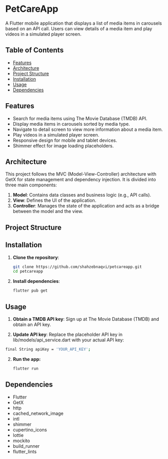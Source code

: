 # PetCareApp

A Flutter mobile application that displays a list of media items in carousels based on an API call. Users can view details of a media item and play videos in a simulated player screen.

## Table of Contents

- [Features](#features)
- [Architecture](#architecture)
- [Project Structure](#project-structure)
- [Installation](#installation)
- [Usage](#usage)
- [Dependencies](#dependencies)

## Features

- Search for media items using The Movie Database (TMDB) API.
- Display media items in carousels sorted by media type.
- Navigate to detail screen to view more information about a media item.
- Play videos in a simulated player screen.
- Responsive design for mobile and tablet devices.
- Shimmer effect for image loading placeholders.

## Architecture

This project follows the MVC (Model-View-Controller) architecture with GetX for state management and dependency injection. It is divided into three main components:

1. **Model**: Contains data classes and business logic (e.g., API calls).
2. **View**: Defines the UI of the application.
3. **Controller**: Manages the state of the application and acts as a bridge between the model and the view.

## Project Structure


## Installation

1. **Clone the repository**:
   ```sh
   git clone https://github.com/shahzebnaqvi/petcareapp.git
   cd petcareapp
2. **Install dependencies**:
   ```sh
   flutter pub get

## Usage
1. **Obtain a TMDB API key**:
Sign up at The Movie Database (TMDB) and obtain an API key.

2. **Update API key**:
Replace the placeholder API key in lib/models/api_service.dart with your actual API key:
  ```sh
  final String apiKey = 'YOUR_API_KEY';
  ```
2. **Run the app:**
   ```sh
   flutter run
   ```

## Dependencies

- Flutter
- GetX
- http
- cached_network_image
- intl
- shimmer
- cupertino_icons
- lottie
- mockito
- build_runner
- flutter_lints

   




